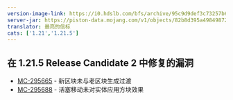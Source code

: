 ```yaml
---
version-image-link: https://i0.hdslb.com/bfs/archive/95c9d9def3c73257b6fd0c8b5aca39f65299c674.png
server-jar: https://piston-data.mojang.com/v1/objects/82b8d395a4984987224b97c7df08ced03f78bdff/server.jar
translator: 最亮的信标
cats: ['1.21','1.21.5']
---
```

## 在 1.21.5 Release Candidate 2 中修复的漏洞
* [MC-295665](https://bugs.mojang.com/browse/MC-295665) - 新区块未与老区块生成过渡
* [MC-295688](https://bugs.mojang.com/browse/MC-295688) - 活塞移动未对实体应用方块效果